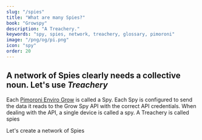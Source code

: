```yaml
---
slug: "/spies"
title: "What are many Spies?"
book: "Growspy"
description: "A Treachery."
keywords: "spy, spies, network, treachery, glossary, pimoroni"
image: "/png/og/pi.png"
icon: "spy"
order: 20
---
```

## A network of **Spies** clearly needs a collective noun. Let's use _Treachery_

Each [Pimoroni Enviro Grow](/pimoroni/) is called a Spy. Each Spy is configured to send the data it reads to the Grow Spy API with the correct API credentials. When dealing with the API, a single device is called a spy. A Treachery is called spies

Let's create a network of Spies